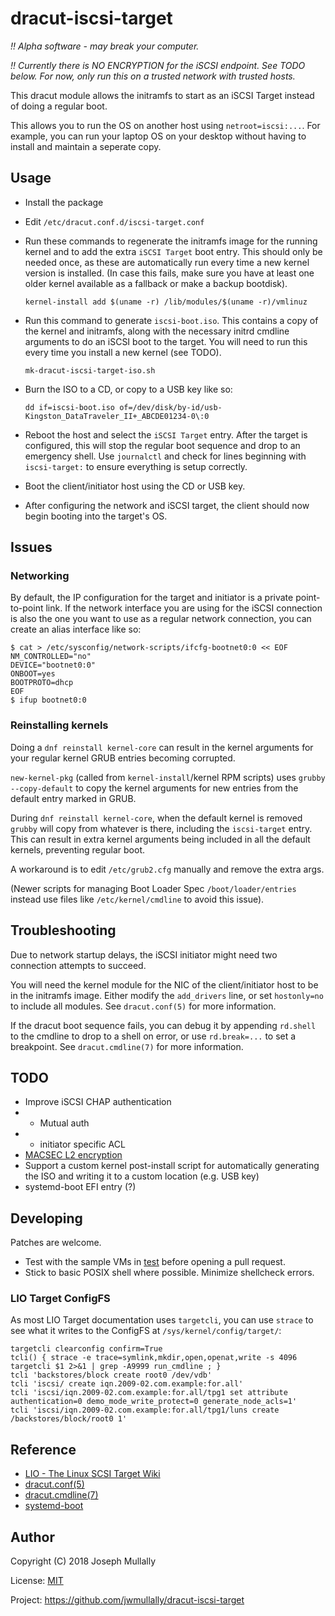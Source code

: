 # dracut-iscsi-target

*!! Alpha software - may break your computer.*

*!! Currently there is NO ENCRYPTION for the iSCSI endpoint. See TODO
below. For now, only run this on a trusted network with trusted hosts.*

This dracut module allows the initramfs to start as an iSCSI Target
instead of doing a regular boot.

This allows you to run the OS on another host using `netroot=iscsi:...`.
For example, you can run your laptop OS on your desktop without having
to install and maintain a seperate copy.


## Usage

- Install the package

- Edit `/etc/dracut.conf.d/iscsi-target.conf`

- Run these commands to regenerate the initramfs image for the running
  kernel and to add the extra `iSCSI Target` boot entry. This should
  only be needed once, as these are automatically run every time a new
  kernel version is installed. (In case this fails, make sure you have
  at least one older kernel available as a fallback or make a backup 
  bootdisk).

    ```
    kernel-install add $(uname -r) /lib/modules/$(uname -r)/vmlinuz
    ```

- Run this command to generate `iscsi-boot.iso`. This contains a
  copy of the kernel and initramfs, along with the necessary initrd
  cmdline arguments to do an iSCSI boot to the target. You will need to
  run this every time you install a new kernel (see TODO).

    ```
    mk-dracut-iscsi-target-iso.sh
    ```

- Burn the ISO to a CD, or copy to a USB key like so:

    ```
    dd if=iscsi-boot.iso of=/dev/disk/by-id/usb-Kingston_DataTraveler_II+_ABCDE01234-0\:0
    ```

- Reboot the host and select the `iSCSI Target` entry. After the target
  is configured, this will stop the regular boot sequence and drop to an
  emergency shell. Use `journalctl` and check for lines beginning with
  `iscsi-target:` to ensure everything is setup correctly.

- Boot the client/initiator host using the CD or USB key.

- After configuring the network and iSCSI target, the client should
  now begin booting into the target's OS.


## Issues


### Networking

By default, the IP configuration for the target and initiator is a
private point-to-point link. If the network interface you are using for
the iSCSI connection is also the one you want to use as a regular
network connection, you can create an alias interface like so:

    $ cat > /etc/sysconfig/network-scripts/ifcfg-bootnet0:0 << EOF
    NM_CONTROLLED="no"
    DEVICE="bootnet0:0"
    ONBOOT=yes
    BOOTPROTO=dhcp
    EOF
    $ ifup bootnet0:0


### Reinstalling kernels

Doing a `dnf reinstall kernel-core` can result in the kernel arguments
for your regular kernel GRUB entries becoming corrupted.

`new-kernel-pkg` (called from `kernel-install`/kernel RPM scripts) uses
`grubby --copy-default` to copy the kernel arguments for new entries
from the default entry marked in GRUB.

During `dnf reinstall kernel-core`, when the default kernel is removed
`grubby` will copy from whatever is there, including the `iscsi-target`
entry. This can result in extra kernel arguments being included in all
the default kernels, preventing regular boot.

A workaround is to edit `/etc/grub2.cfg` manually and remove the extra
args.

(Newer scripts for managing Boot Loader Spec `/boot/loader/entries`
instead use files like `/etc/kernel/cmdline` to avoid this issue).


## Troubleshooting

Due to network startup delays, the iSCSI initiator might need two
connection attempts to succeed.

You will need the kernel module for the NIC of the client/initiator
host to be in the initramfs image. Either modify the `add_drivers`
line, or set `hostonly=no` to include all modules. See `dracut.conf(5)`
for more information.

If the dracut boot sequence fails, you can debug it by appending
`rd.shell` to the cmdline to drop to a shell on error, or use
`rd.break=...` to set a breakpoint. See `dracut.cmdline(7)` for more
information.


## TODO

- Improve iSCSI CHAP authentication
- - Mutual auth
- - initiator specific ACL
- [MACSEC L2 encryption](https://developers.redhat.com/blog/2016/10/14/macsec-a-different-solution-to-encrypt-network-traffic/)
- Support a custom kernel post-install script for automatically 
  generating the ISO and writing it to a custom location (e.g. USB key)
- systemd-boot EFI entry (?)


## Developing

Patches are welcome.

- Test with the sample VMs in [test](./test) before opening a pull 
  request.
- Stick to basic POSIX shell where possible. Minimize shellcheck errors.


### LIO Target ConfigFS

As most LIO Target documentation uses `targetcli`, you can use `strace`
to see what it writes to the ConfigFS at `/sys/kernel/config/target/`:

    targetcli clearconfig confirm=True
    tcli() { strace -e trace=symlink,mkdir,open,openat,write -s 4096 targetcli $1 2>&1 | grep -A9999 run_cmdline ; }
    tcli 'backstores/block create root0 /dev/vdb'
    tcli 'iscsi/ create iqn.2009-02.com.example:for.all'
    tcli 'iscsi/iqn.2009-02.com.example:for.all/tpg1 set attribute authentication=0 demo_mode_write_protect=0 generate_node_acls=1'
    tcli 'iscsi/iqn.2009-02.com.example:for.all/tpg1/luns create /backstores/block/root0 1'


## Reference

- [LIO - The Linux SCSI Target Wiki](http://linux-iscsi.org/wiki/ISCSI)
- [dracut.conf(5)](http://man7.org/linux/man-pages/man5/dracut.conf.5.html)
- [dracut.cmdline(7)](http://man7.org/linux/man-pages/man7/dracut.cmdline.7.html)
- [systemd-boot](https://www.freedesktop.org/wiki/Software/systemd/systemd-boot/)


## Author

Copyright (C) 2018 Joseph Mullally

License: [MIT](./LICENCE.txt)

Project: https://github.com/jwmullally/dracut-iscsi-target
